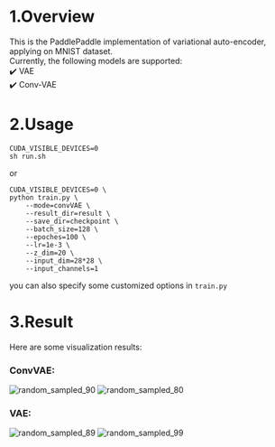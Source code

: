 # 1.Overview

This is the PaddlePaddle implementation of variational auto-encoder, applying on MNIST dataset.  
Currently, the following models are supported:  
✔️ VAE  
✔️ Conv-VAE

# 2.Usage

```
CUDA_VISIBLE_DEVICES=0
sh run.sh
```
or
```
CUDA_VISIBLE_DEVICES=0 \
python train.py \
    --mode=convVAE \
    --result_dir=result \
    --save_dir=checkpoint \
    --batch_size=128 \
    --epoches=100 \
    --lr=1e-3 \
    --z_dim=20 \
    --input_dim=28*28 \
    --input_channels=1
```
you can also specify some customized options in ```train.py```

# 3.Result

Here are some visualization results:  

### ConvVAE:  
![random_sampled_90](https://user-images.githubusercontent.com/85541451/150643532-3c67fa59-1f10-4598-a498-d8f4fa58b5e3.png)
![random_sampled_80](https://user-images.githubusercontent.com/85541451/150643558-41789f95-17b9-4316-89c1-bd6767e80e4c.png)  

### VAE:  
![random_sampled_89](https://user-images.githubusercontent.com/85541451/150643567-9ecd198e-3ca8-4b6a-9708-5d3f553f9e6c.png)
![random_sampled_99](https://user-images.githubusercontent.com/85541451/150643575-f5423899-a3d2-433f-8936-0e9455d9e03b.png)
